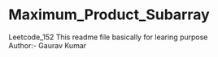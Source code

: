 # Maximum_Product_Subarray
Leetcode_152
This readme file basically for learing purpose
<br>
Author:- Gaurav Kumar 
